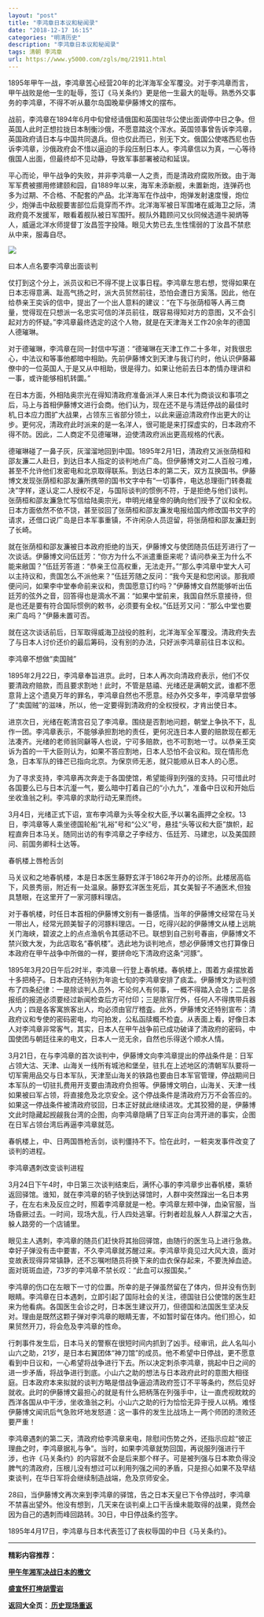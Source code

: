 ```yaml
---
layout: "post"
title: "李鸿章日本议和秘闻录"
date: "2018-12-17 16:15"
categories: "明清历史"
description: "李鸿章日本议和秘闻录"
tags: 清朝 李鸿章
url: https://www.y5000.com/zgls/mq/21911.html
---
```






1895年甲午一战，李鸿章苦心经营20年的北洋海军全军覆没。对于李鸿章而言，甲午战败是他一生的耻辱，签订《马关条约》更是他一生最大的耻辱。熟悉外交事务的李鸿章，不得不听从蕞尔岛国晚辈伊藤博文的摆布。

战前，李鸿章在1894年6月中旬曾经请俄国和英国驻华公使出面调停中日之争。但英国人此时正想拉拢日本制衡沙俄，不愿意踏这个浑水。英国领事曾告诉李鸿章，英国政府请日本与中国共同退兵。但也仅此而已，别无下文。俄国公使喀西尼也告诉李鸿章，沙俄政府会不惜以逼迫的手段压制日本人。李鸿章信以为真，一心等待俄国人出面，但最终却不见动静，导致军事部署被动和延误。

平心而论，甲午战争的失败，并非李鸿章一人之责，而是清政府腐败所致。由于海军军费被挪用修建颐和园，自1889年以来，海军未添新舰，未置新炮，连弹药也多为过期、不合格、不配套的产品。北洋海军在作战中，炮弹发射速度慢，炮位少，炮弹击中敌舰要害部位后竟穿而不炸。北洋海军被日军围堵在威海卫之际，清政府竟不发援军，眼看着舰队被日军围歼。舰队外籍顾问又伙同候选道牛昶炳等人，威逼北洋水师提督丁汝昌签字投降。眼见大势已去,生性懦弱的丁汝昌不禁悲从中来，服毒自尽。

![](https://img.y5000.com/uploads/allimg/170526/11-1F526101243234.jpg)

曰本人点名要李鸿章出面谈判

仗打到这个分上，派员议和已不得不提上议事日程。李鸿章左思右想，觉得如果在日本志得意满、趾高气扬之时，派大员贸然前往，恐怕会遭日方奚落。因此，他在给恭亲王奕诉的信中，提出了一个出人意料的建议：“在下与张荫桓等人再三商量，觉得现在只想派一名忠实可信的洋员前往，既容易得知对方的意图，又不会引起对方的怀疑。”李鸿章最终选定的这个人物，就是在天津海关工作20余年的德国人德璀琳。

对于德璀琳，李鸿章在同一封信中写道：“德璀琳在天津工作二十多年，对我很忠心，中法议和等事他都暗中相助。先前伊藤博文到天津与我订约时，他认识伊藤幕僚中的一位英国人,于是又从中相助，很是得力。如果让他前去日本酌情办理讲和一事，或许能够相机转圜。”

在日本方面，外相陆奥宗光在得知清政府准备派洋人来日本代为商谈议和事项之后，马上与首相伊藤博文进行会商。他们认为，现在还不是与清廷停战的最佳时机,日本应力图扩大战果，占领东三省部分领土，以此来逼迫清政府作出更大的让步。更何况，清政府此时派来的是一名洋人，很可能是来打探虚实的，日本政府不得不防。因此，二人商定不见德璀琳，迫使清政府派出更高规格的代表。

德璀琳碰了一鼻子灰，灰溜溜地回到中国。1895年2月1日，清政府又派张荫桓和邵友濂二人赴日，到达日本人指定的谈判地点广岛。但伊藤博文对二人百般刁难，甚至不允许他们发密电和北京取得联系。到达日本的第二天，双方互换国书。伊藤博文发现张荫桓和邵友濂所携带的国书文字中有“一切事件，电达总理衙门转奏裁决”字样，遂认定二人授权不足，与国际谈判的惯例不符，于是拒绝与他们谈判。张荫桓和邵友濂急忙写信给陆奥宗光，申明光绪皇帝的确向他们授予了议和全权。日本方面依然不依不饶，甚至驳回了张荫桓和邵友濂发电报给国内修改国书文字的请求，还借口说广岛是日本军事重镇，不许闲杂人员逗留，将张荫桓和邵友濂赶到了长崎。

就在张荫桓和邵友濂被日本政府拒绝的当天，伊藤博文与使团随员伍廷芳进行了一次谈话。伊藤博文问伍廷芳：“你方为什么不派遣重臣来呢？请问恭亲王为什么不能来敝国？”伍廷芳答道：“恭亲王位高权重，无法走开。”“那么李鸿章中堂大人可以主持议和，贵国怎么不派他来？”伍廷芳随之反问：“我今天是和您闲谈。那我顺便问问，如果李中堂奉命前来议和，贵国愿意订约吗？”伊藤博文自然能够听出伍廷芳的弦外之音，回答得也是滴水不漏：“如果中堂前来，我国自然乐意接待，但是也还是要有符合国际惯例的敕书，必须要有全权。”伍廷芳又问：“那么中堂也要来广岛吗？”伊藤未置可否。

就在这次谈话前后，日军取得威海卫战役的胜利，北洋海军全军覆没。清政府失去了与日本人讨价还价的最后筹码，没有别的办法，只好派李鸿章前往日本议和。

李鸿章不想做“卖国贼”

1895年2月22日，李鸿章奉旨进京。此时，日本人再次向清政府表示，他们不仅要清政府赔款，而且要求割地！此时，不管是慈禧、光绪还是满朝文武，谁都不愿意背上这个遗臭万年的罪名，李鸿章自然也不愿意。经办外交多年，李鸿章早尝够了“卖国贼”的滋味，所以，他一定要得到清政府的全权授权，才肯出使日本。

进京次日，光绪在乾清宫召见了李鸿章。围绕是否割地问题，朝堂上争执不下，乱作一团。李鸿章表示，不能够承担割地的责任，更何况连日本人要的赔款现在都无法凑齐。光绪的老师翁同龢等人也说，宁可多赔款，也不可割地一寸。以恭亲王奕诉为首的一干大臣则认为，如果不答应割地，日本人恐怕不会议和。现在情形危急，日本军队的锋芒已指向北京。为保京师无恙，就只能顺从日本人的心愿。

为了寻求支持，李鸿章再次奔走于各国使馆，希望能得到列强的支持。只可惜此时各国要么已与日本沆瀣一气，要么暗中打着自己的“小九九”，准备中日议和开始后坐收渔翁之利。李鸿章的求助行动无果而终。

3月4日，光绪正式下诏，宣布李鸿章为头等全权大臣,予以署名画押之全权。13日，李鸿章等人乘坐德国轮船“礼裕”号和“公义”号，悬挂“头等议和大臣”旗帜，起程直奔日本马关。随同出访的有李鸿章之子李经方、伍廷芳、马建忠，以及美国顾问、前国务卿科士达等。

春帆楼上唇枪舌剑

马关议和之地春帆楼，本是日本医生藤野玄洋于1862年开办的诊所。此楼居高临下，风景秀丽，附近有一处温泉。藤野玄洋医生死后，其女美智子不通医术,但独具慧眼，在这里开了一家河豚料理店。

对于春帆楼，时任日本首相的伊藤博文别有一番感情。当年的伊藤博文经常在马关一带出人，经常光顾美智子的河豚料理店。一日，吃得兴起的伊藤博文从楼上远眺关门海峡，碧波之上的点点渔帆令其感动不已。联想到自己别号春亩，伊藤博文不禁兴致大发，为此店取名“春帆楼”。选此地为谈判地点，想必伊藤博文也打算像日本政府在甲午战争中所做的一样，要拼命吃下清政府这条“河豚”。

1895年3月20日午后2时半，李鸿章一行登上春帆楼。春帆楼上，围着方桌摆放着十多把椅子。日本政府还特别为年逾七旬的李鸿章安排了痰盂。伊藤博文为谈判颁布了四条纪律：一是除谈判人员外，不论何人有何事，一概不得踏入会场；二是各报纸的报道必须要经过新闻检查后方可付印；三是除官厅外，任何人不得携带兵器人内；四是各客寓旅客出人，均必须由官厅稽査。此外，伊藤博文还特别宣布：清政府议和专使的密码密电，均可拍发，公私函牍概不检査。从表面上看，好像日本人对李鸿章非常客气，其实，日本人在甲午战争前已成功破译了清政府的密码，中国使团与朝廷往来的电文，日本人一览无余，自然也乐得送个顺水人情。

3月21日，在与李鸿章的首次谈判中，伊藤博文向李鸿章提出的停战条件是：日军占领大沽、天津、山海关一线所有城池和堡垒，驻扎在上述地区的清朝军队要将一切军需用品交与日本军队，天津至山海关的铁路也要由日本军官管理，停战期间日本军队的一切驻扎费用开支要由清政府负担等。伊藤博文明白，山海关、天津一线如果被曰军占领，将直接危及北京安全。这个停战条件是清政府万万不会答应的。如果这一停战条件被清政府驳回，日本正好就此继续进攻。尤其狡猾的是，伊藤博文此时隐藏起觊觎我台湾的企图，向李鸿章隐瞒了日军正向台湾开进的事实，企图在日军占领台湾后再逼李鸿章就范。

春帆楼上，中、日两国唇枪舌剑，谈判僵持不下。恰在此时，一粧突发事件改变了谈判的进程。

李鸿章遇刺改变谈判进程

3月24日下午4时，中日第三次谈判结束后，满怀心事的李鸿章步出春帆楼，乘轿返回驿馆。谁知，就在李鸿章的轿子快到达驿馆时，人群中突然蹿出一名日本男子，在左右未及反应之时，照着李鸿章就是一枪。李鸿章左颊中弹，血染官服，当场昏厥过去。一时间，现场大乱，行人四处逃窜。行刺者趁乱躲人人群溜之大吉，躲人路旁的一个店铺里。

眼见主人遇刺，李鸿章的随员们赶快将其抬回驿馆，由随行的医生马上进行急救。幸好子弹没有击中要害，不久李鸿章就苏醒过来。李鸿章毕竟见过大风大浪，面对变故表现得异常镇静，还不忘嘱咐随员将换下来的血衣保存起来，不要洗掉血迹。面对斑斑血迹，73岁的李鸿章不禁长叹：“此血可以报国矣。”

李鸿章的伤口在左眼下一寸的位置。所幸的是子弹虽然留在了体内，但并没有伤到眼睛。李鸿章在日本遇刺，立即引起了国际社会的关注，德国驻日公使馆的医生赶来为他看病。各国医生会诊之时，日本医生建议开刀，但德国和法国医生坚决反对。理由是既然这颗子弹对李鸿章的眼睛无害，不如暂时留在体内。他们担心，如果贸然开刀，将会危及李鸿章的性命。

行刺事件发生后，日本马关的警察在很短时间内抓到了凶手。经审讯，此人名叫小山六之助，21岁，是日本右翼团体“神刀馆”的成员。他不希望中日停战，更不愿意看到中日议和，一心希望将战争进行下去。所以决定刺杀李鸿章，挑起中日之间的进一步矛盾，将战争进行到底。小山六之助的想法与日本政府此时的意图大相径庭。日本政府本来拟就的谈判方略是借战争逼迫清政府签订不平等条约，然后见好就收。此时的伊藤博文最担心的就是有什么把柄落在列强手中，让一直虎视眈眈的西洋各国从中干涉，坐收渔翁之利。小山六之助的行为恰恰无异于授人以柄。难怪伊藤博文闻讯后气急败坏地发怒道：这一事件的发生比战场上一两个师团的溃败还要严重！

李鸿章遇刺的第二天，清政府给李鸿章来电，除慰问伤势之外，还指示应趁“彼正理曲之时，李鸿章据礼与争”。当时，如果李鸿章就势回国，再说服列强进行干涉，也许《马关条约》的内容就不会是后来那个样子。可是被列强与日本欺负得没脾气的清政府，压根儿没有想过可以利用列强之间的矛盾，只是担心如果不及早结束谈判，在华日军将会继续制造战端，危及京师安全。

28曰，当伊藤博文再次来到李鸿章的驿馆，告之日本天皇已下令停战时，李鸿章不禁喜出望外。他没有想到，几天来在谈判桌上口干舌燥未能取得的战果，竟然会因为自己的遇刺而峰回路转。30日，中日停战条约签字。

1895年4月17日，李鸿章与日本代表签订了丧权辱国的中日《马关条约》。

* * *

**精彩内容推荐：**

**[甲午年湘军决战日本的檄文](https://www.y5000.com/zgls/mq/21922.html)**

**[盛宣怀打垮胡雪岩](https://www.y5000.com/zgls/mq/21923.html)**

**返回大全页：[ 历史现场重返](https://www.y5000.com/zgls/21935.html)**
